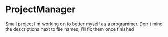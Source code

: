 # ProjectManager
Small project I'm working on to better myself as a programmer.
Don't mind the descriptions next to file names, I'll fix them once finished
